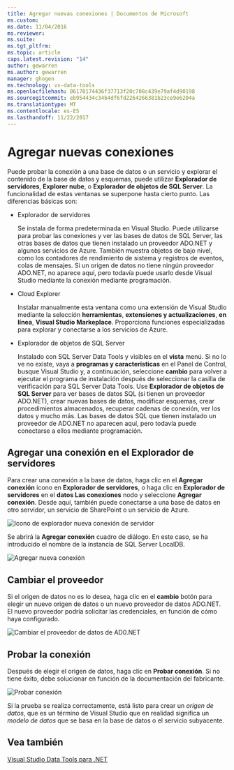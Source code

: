 ```yaml
---
title: Agregar nuevas conexiones | Documentos de Microsoft
ms.custom: 
ms.date: 11/04/2016
ms.reviewer: 
ms.suite: 
ms.tgt_pltfrm: 
ms.topic: article
caps.latest.revision: "14"
author: gewarren
ms.author: gewarren
manager: ghogen
ms.technology: vs-data-tools
ms.openlocfilehash: 06170174436f37713f20c708c439e79af4d90198
ms.sourcegitcommit: eb954434c34b4df6fd2264266381b23ce9e6204a
ms.translationtype: MT
ms.contentlocale: es-ES
ms.lasthandoff: 11/22/2017
---
```

# <a name="add-new-connections"></a>Agregar nuevas conexiones

Puede probar la conexión a una base de datos o un servicio y explorar el contenido de la base de datos y esquemas, puede utilizar **Explorador de servidores**, **Explorer nube**, o **Explorador de objetos de SQL Server**. La funcionalidad de estas ventanas se superpone hasta cierto punto. Las diferencias básicas son:

- Explorador de servidores

   Se instala de forma predeterminada en Visual Studio. Puede utilizarse para probar las conexiones y ver las bases de datos de SQL Server, las otras bases de datos que tienen instalado un proveedor ADO.NET y algunos servicios de Azure. También muestra objetos de bajo nivel, como los contadores de rendimiento de sistema y registros de eventos, colas de mensajes. Si un origen de datos no tiene ningún proveedor ADO.NET, no aparece aquí, pero todavía puede usarlo desde Visual Studio mediante la conexión mediante programación.

- Cloud Explorer

   Instalar manualmente esta ventana como una extensión de Visual Studio mediante la selección **herramientas**, **extensiones y actualizaciones**, **en línea**, **Visual Studio Markeplace**. Proporciona funciones especializadas para explorar y conectarse a los servicios de Azure.

- Explorador de objetos de SQL Server

   Instalado con SQL Server Data Tools y visibles en el **vista** menú. Si no lo ve no existe, vaya a **programas y características** en el Panel de Control, busque Visual Studio y, a continuación, seleccione **cambio** para volver a ejecutar el programa de instalación después de seleccionar la casilla de verificación para SQL Server Data Tools. Use **Explorador de objetos de SQL Server** para ver bases de datos SQL (si tienen un proveedor ADO.NET), crear nuevas bases de datos, modificar esquemas, crear procedimientos almacenados, recuperar cadenas de conexión, ver los datos y mucho más. Las bases de datos SQL que tienen instalado un proveedor de ADO.NET no aparecen aquí, pero todavía puede conectarse a ellos mediante programación.

## <a name="add-a-connection-in-server-explorer"></a>Agregar una conexión en el Explorador de servidores

Para crear una conexión a la base de datos, haga clic en el **Agregar conexión** icono en **Explorador de servidores**, o haga clic en **Explorador de servidores** en el **datos Las conexiones** nodo y seleccione **Agregar conexión**. Desde aquí, también puede conectarse a una base de datos en otro servidor, un servicio de SharePoint o un servicio de Azure.

![Icono de explorador nueva conexión de servidor](../data-tools/media/raddata-server-explorer-new-connection-icon.png "raddata icono de explorador nueva conexión de servidor")

Se abrirá la **Agregar conexión** cuadro de diálogo. En este caso, se ha introducido el nombre de la instancia de SQL Server LocalDB.  

![Agregar nueva conexión](../data-tools/media/raddata-add-new-connection-dialog.png "raddata el cuadro de diálogo de agregar nueva conexión")  

## <a name="change-the-provider"></a>Cambiar el proveedor

Si el origen de datos no es lo desea, haga clic en el **cambio** botón para elegir un nuevo origen de datos o un nuevo proveedor de datos ADO.NET. El nuevo proveedor podría solicitar las credenciales, en función de cómo haya configurado.

![Cambiar el proveedor de datos de AD0.NET](../data-tools/media/raddata-change-ad0.net-data-provider.png "raddata proveedor de datos de cambio AD0.NET")

## <a name="test-the-connection"></a>Probar la conexión

Después de elegir el origen de datos, haga clic en **Probar conexión**. Si no tiene éxito, debe solucionar en función de la documentación del fabricante.

![Probar conexión](../data-tools/media/raddata-test-connection.png "raddata Probar conexión")

Si la prueba se realiza correctamente, está listo para crear un *origen de datos*, que es un término de Visual Studio que en realidad significa un *modelo de datos* que se basa en la base de datos o el servicio subyacente.

## <a name="see-also"></a>Vea también

[Visual Studio Data Tools para .NET](../data-tools/visual-studio-data-tools-for-dotnet.md)